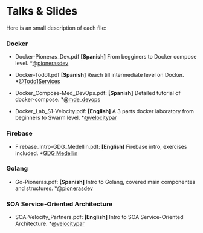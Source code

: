 # Talks &amp; Slides 
Here is an small description of each file:

### Docker

- Docker-Pioneras_Dev.pdf **[Spanish]** From begginers to Docker compose level. *[@pionerasdev](https://twitter.com/pionerasdev) 

- Docker-Todo1.pdf **[Spanish]** Reach till intermediate level on Docker. *[@Todo1Services](https://twitter.com/Todo1Services)

- Docker_Compose-Med_DevOps.pdf: **[Spanish]** Detailed tutorial of docker-compose. *[@mde_devops](https://twitter.com/mde_devops)

- Docker_Lab_S1-Velocity.pdf: **[English]** A 3 parts docker laboratory from beginners to Swarm level. *[@velocitypar](https://twitter.com/velocitypar)

### Firebase

- Firebase_Intro-GDG_Medellin.pdf: **[English]** Firebase intro, exercises included. *[GDG Medellin](https://www.meetup.com/GDG-Medellin/)

### Golang

- Go-Pioneras.pdf: **[Spanish]** Intro to Golang, covered main componentes and structures. *[@pionerasdev](https://twitter.com/pionerasdev)

###  SOA Service-Oriented Architecture

- SOA-Velocity_Partners.pdf: **[English]** Intro to SOA Service-Oriented Architecture. *[@velocitypar](https://twitter.com/velocitypar)

